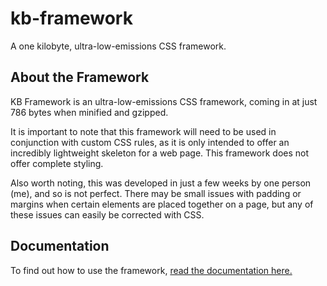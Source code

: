 # kb-framework
A one kilobyte, ultra-low-emissions CSS framework.

## About the Framework

KB Framework is an ultra-low-emissions CSS framework, coming in at just 786 bytes when minified and gzipped.

It is important to note that this framework will need to be used in conjunction with custom CSS rules, as it is only intended to offer an incredibly lightweight skeleton for a web page. This framework does not offer complete styling.

Also worth noting, this was developed in just a few weeks by one person (me), and so is not perfect. There may be small issues with padding or margins when certain elements are placed together on a page, but any of these issues can easily be corrected with CSS. 

## Documentation

To find out how to use the framework, [read the documentation here.](https://ethanlesage.com/projects/kb-framework.html)